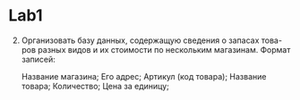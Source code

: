 # Lab1
2.	Организовать базу данных, содержащую сведения о запасах това-ров разных видов и их стоимости по нескольким магазинам. Формат записей:

    Название магазина;
    Его адрес;
    Артикул (код товара);
    Название товара;
    Количество;
    Цена за единицу;
